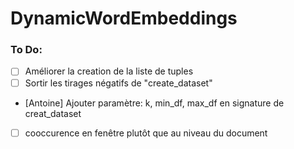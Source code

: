# DynamicWordEmbeddings

### To Do:

- [ ] Améliorer la creation de la liste de tuples
- [ ] Sortir les tirages négatifs de "create_dataset"
- [Antoine] Ajouter paramètre: k, min_df, max_df en signature de creat_dataset
- [ ] cooccurence en fenêtre plutôt que au niveau du document
